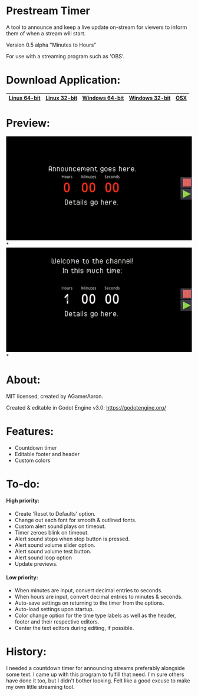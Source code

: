 # Prestream Timer
A tool to announce and keep a live update on-stream for viewers to inform them of when a stream will start.

Version 0.5 alpha "Minutes to Hours"

For use with a streaming program such as 'OBS'.

# Download Application:
|[Linux 64-bit](https://github.com/agameraaron/prestream-timer/releases/download/v0.5a/prestream_timer_0_5a_linux64.7z)|[Linux 32-bit](https://github.com/agameraaron/prestream-timer/releases/download/v0.5a/prestream_timer_0_5a_linux32.7z)|[Windows 64-bit](https://github.com/agameraaron/prestream-timer/releases/download/v0.5a/prestream_timer_0_5a_windows64.zip)|[Windows 32-bit](https://github.com/agameraaron/prestream-timer/releases/download/v0.5a/prestream_timer_0_5a_windows32.zip)|[OSX](https://github.com/agameraaron/prestream-timer/releases/download/v0.5a/prestream_timer_0_5a_osx.zip)|
|:---:|:---:|:---:|:---:|:---:|

# Preview:

![alt text](https://raw.githubusercontent.com/agameraaron/prestream-timer/master/demo1.gif)*
![alt text](https://raw.githubusercontent.com/agameraaron/prestream-timer/master/demo2.gif)*

# About:
MIT licensed, created by AGamerAaron.

Created & editable in Godot Engine v3.0: https://godotengine.org/

# Features:
- Countdown timer
- Editable footer and header
- Custom colors

# To-do:

#### High priority:
- Create 'Reset to Defaults' option.
- Change out each font for smooth & outlined fonts.
- Custom alert sound plays on timeout.
- Timer zeroes blink on timeout.
- Alert sound stops when stop button is pressed.
- Alert sound volume slider option.
- Alert sound volume test button.
- Alert sound loop option
- Update previews.

#### Low priority:
- When minutes are input, convert decimal entries to seconds.
- When hours are input, convert decimal entries to minutes & seconds.
- Auto-save settings on returning to the timer from the options.
- Auto-load settings upon startup.
- Color change option for the time type labels as well as the header, footer and their respective editors.
- Center the text editors during editing, if possible.

# History:
I needed a countdown timer for announcing streams preferably alongside some text. I came up with this program to fulfill that need. I'm sure others have done it too, but I didn't bother looking. Felt like a good excuse to make my own little streaming tool.


